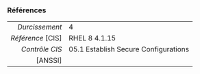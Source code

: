 ### Références

|                 |    |
|----------------:|:---|
|   *Durcissement*| 4 |
|*Référence* [CIS]| RHEL 8 4.1.15 |
|   *Contrôle CIS*| 05.1 Establish Secure Configurations |
|          [ANSSI]|  |
